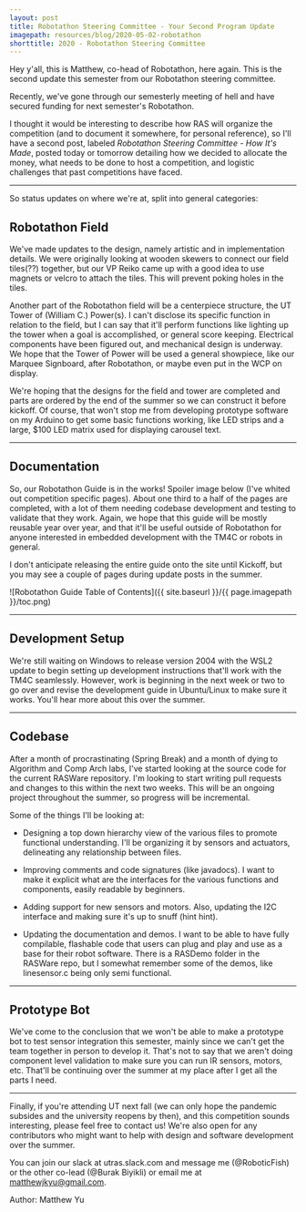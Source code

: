 ```yaml
---
layout: post
title: Robotathon Steering Committee - Your Second Program Update
imagepath: resources/blog/2020-05-02-robotathon
shorttitle: 2020 - Robotathon Steering Committee
---
```

Hey y'all, this is Matthew, co-head of Robotathon, here again. This is the second update this semester from our Robotathon steering committee.

Recently, we've gone through our semesterly meeting of hell and have secured funding for next semester's Robotathon.

I thought it would be interesting to describe how RAS will organize the competition (and to document it somewhere, for personal reference), so I'll have a second post, labeled *Robotathon Steering Committee - How It's Made*, posted today or tomorrow detailing how we decided to allocate the money, what needs to be done to host a competition, and logistic challenges that past competitions have faced.

---
So status updates on where we're at, split into general categories:

## Robotathon Field
We've made updates to the design, namely artistic and in implementation details. We were originally looking at wooden skewers to connect our field tiles(??) together, but our VP Reiko came up with a good idea to use magnets or velcro to attach the tiles. This will prevent poking holes in the tiles.

Another part of the Robotathon field will be a centerpiece structure, the UT Tower of (William C.) Power(s). I can't disclose its specific function in relation to the field, but I can say that it'll perform functions like lighting up the tower when a goal is accomplished, or general score keeping. Electrical components have been figured out, and mechanical design is underway. We hope that the Tower of Power will be used a general showpiece, like our Marquee Signboard, after Robotathon, or maybe even put in the WCP on display.

We're hoping that the designs for the field and tower are completed and parts are ordered by the end of the summer so we can construct it before kickoff. Of course, that won't stop me from developing prototype software on my Arduino to get some basic functions working, like LED strips and a large, $100 LED matrix used for displaying carousel text.

---

## Documentation

So, our Robotathon Guide is in the works! Spoiler image below (I've whited out competition specific pages). About one third to a half of the pages are completed, with a lot of them needing codebase development and testing to validate that they work. Again, we hope that this guide will be mostly reusable year over year, and that it'll be useful outside of Robotathon for anyone interested in embedded development with the TM4C or robots in general.

I don't anticipate releasing the entire guide onto the site until Kickoff, but you may see a couple of pages during update posts in the summer.

![Robotathon Guide Table of Contents]({{ site.baseurl }}/{{ page.imagepath }}/toc.png)

---

## Development Setup

We're still waiting on Windows to release version 2004 with the WSL2 update to begin setting up development instructions that'll work with the TM4C seamlessly. However, work is beginning in the next week or two to go over and revise the development guide in Ubuntu/Linux to make sure it works. You'll hear more about this over the summer.

---

## Codebase

After a month of procrastinating (Spring Break) and a month of dying to Algorithm and Comp Arch labs, I've started looking at the source code for the current RASWare repository. I'm looking to start writing pull requests and changes to this within the next two weeks. This will be an ongoing project throughout the summer, so progress will be incremental.

Some of the things I'll be looking at:

* Designing a top down hierarchy view of the various files to promote functional understanding. I'll be organizing it by sensors and actuators, delineating any relationship between files.

* Improving comments and code signatures (like javadocs). I want to make it explicit what are the interfaces for the various functions and components, easily readable by beginners.

* Adding support for new sensors and motors. Also, updating the I2C interface and making sure it's up to snuff (hint hint).

* Updating the documentation and demos. I want to be able to have fully compilable, flashable code that users can plug and play and use as a base for their robot software. There is a RASDemo folder in the RASWare repo, but I somewhat remember some of the demos, like linesensor.c being only semi functional.

---

## Prototype Bot

We've come to the conclusion that we won't be able to make a prototype bot to test sensor integration this semester, mainly since we can't get the team together in person to develop it. That's not to say that we aren't doing component level validation to make sure you can run IR sensors, motors, etc. That'll be continuing over the summer at my place after I get all the parts I need.

---

Finally, if you're attending UT next fall (we can only hope the pandemic subsides and the university reopens by then), and this competition sounds interesting, please feel free to contact us! We're also open for any contributors who might want to help with design and software development over the summer.

You can join our slack at utras.slack.com and message me (@RoboticFish) or the other co-lead (@Burak Biyikli) or email me at matthewjkyu@gmail.com.

Author: Matthew Yu
